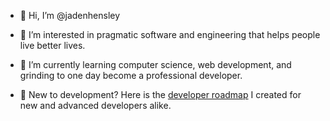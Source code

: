 - 👋 Hi, I’m @jadenhensley
- 👀 I’m interested in pragmatic software and engineering that helps people live better lives.
- 🌱 I’m currently learning computer science, web development, and grinding to one day become a professional developer.

- 🍪 New to development? Here is the <a href="https://github.com/jadenhensley/ultimate-developer-roadmap/">developer roadmap</a> I created for new and advanced developers alike.
<!---
jadenhensley/jadenhensley is a ✨ special ✨ repository because its `README.md` (this file) appears on your GitHub profile.
You can click the Preview link to take a look at your changes.
--->

